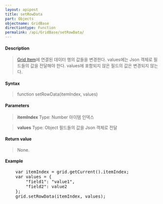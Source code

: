 ```yaml
---
layout: apipost
title: setRowData
part: Objects
objectname: GridBase
directiontype: Function
permalink: /api/GridBase/setRowData/
---
```



#### Description

> [Grid Item](/api/GridBase/)에 연결된 데이터 행의 값들을 변경한다. values에는 Json 객체로 필드들의 값을 전달해야 한다.
> values에 포함되지 않은 필드의 값은 변경되지 않는다.

#### Syntax

> function setRowData(itemIndex, values)

#### Parameters

> **itemIndex**
> Type: Number
> 아이템 인덱스

> **values**
> Type: Object
> 필드들의 값을 Json 객체로 전달

#### Return value

> None.

#### Example

<pre class="prettyprint">
    var itemIndex = grid.getCurrent().itemIndex;
    var values = {
        "field1": "value1",
        "field2": value2
    };
    grid.setRowData(itemIndex, values);
</pre>




